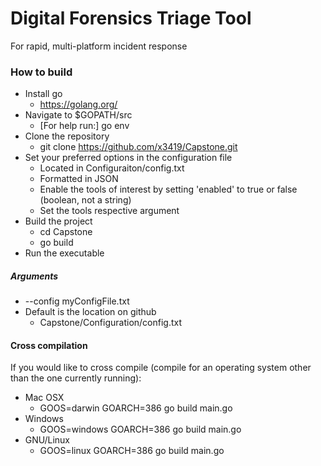 # Digital Forensics Triage Tool

For rapid, multi-platform incident response

### How to build

  - Install go
    - https://golang.org/
  - Navigate to $GOPATH/src
    - [For help run:] go env
  - Clone the repository
    - git clone https://github.com/x3419/Capstone.git
  - Set your preferred options in the configuration file
    - Located in Configuraiton/config.txt
    - Formatted in JSON
    - Enable the tools of interest by setting 'enabled' to true or false (boolean, not a string)
    - Set the tools respective argument
  - Build the project
    - cd Capstone
    - go build
  - Run the executable

##### Arguments
  - --config myConfigFile.txt
  - Default is the location on github
    - Capstone/Configuration/config.txt

#### Cross compilation
 If you would like to cross compile (compile for an operating system other than the one currently running):
  - Mac OSX
    - GOOS=darwin GOARCH=386 go build main.go
  - Windows
    - GOOS=windows GOARCH=386 go build main.go
  - GNU/Linux
    - GOOS=linux GOARCH=386 go build main.go
